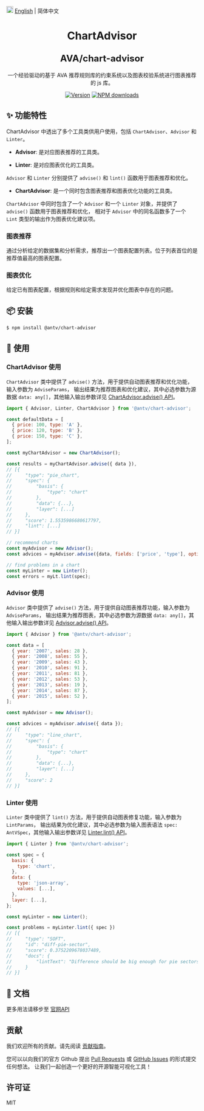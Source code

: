 <img src="https://gw.alipayobjects.com/zos/antfincdn/R8sN%24GNdh6/language.svg" width="18"> [English](../README.md) | 简体中文

<h1 align="center">
  <p>ChartAdvisor</p>
  <span style="font-size: 24px;">AVA/chart-advisor</span>
</h1>

<div align="center">

一个经验驱动的基于 AVA 推荐规则库的约束系统以及图表校验系统进行图表推荐的 js 库。



[![Version](https://badgen.net/npm/v/@antv/chart-advisor)](https://www.npmjs.com/@antv/chart-advisor)
[![NPM downloads](http://img.shields.io/npm/dm/@antv/chart-advisor.svg)](http://npmjs.com/@antv/chart-advisor)
</div>

## ✨ 功能特性

ChartAdvisor 中透出了多个工具类供用户使用，包括 `ChartAdvisor`、`Advisor` 和 `Linter`。


* **Advisor**: 是对应图表推荐的工具类。

* **Linter**: 是对应图表优化的工具类。

`Advisor` 和 `Linter` 分别提供了 `advise()` 和 `lint()` 函数用于图表推荐和优化。

* **ChartAdvisor**: 是一个同时包含图表推荐和图表优化功能的工具类。

`ChartAdvisor` 中同时包含了一个 `Advisor` 和一个 `Linter` 对象，并提供了 `advise()` 函数用于图表推荐和优化，
相对于 `Advisor` 中的同名函数多了一个 `Lint` 类型的输出作为图表优化建议项。

### 图表推荐

通过分析给定的数据集和分析需求，推荐出一个图表配置列表。位于列表首位的是推荐值最高的图表配置。

### 图表优化

给定已有图表配置，根据规则和给定需求发现并优化图表中存在的问题。

## 📦 安装

```bash
$ npm install @antv/chart-advisor
```

## 🔨 使用

### ChartAdvisor 使用

`ChartAdvisor` 类中提供了 `advise()` 方法，用于提供自动图表推荐和优化功能，输入参数为 `AdviseParams`，
输出结果为推荐图表和优化建议，其中必选参数为源数据 `data: any[]`，其他输入输出参数详见 [ChartAdvisor.advise() API](../../api/chart-advisor/1_ChartAdvisor-advise)。

```js
import { Advisor, Linter, ChartAdvisor } from '@antv/chart-advisor';

const defaultData = [
  { price: 100, type: 'A' },
  { price: 120, type: 'B' },
  { price: 150, type: 'C' },
];

const myChartAdvisor = new ChartAdvisor();

const results = myChartAdvisor.advise({ data }),
// [{
//     "type": "pie_chart",
//     "spec": {
//         "basis": {
//             "type": "chart"
//         },
//         "data": {...},
//         "layer": [...]
//     },
//     "score": 1.5535986680617797,
//     "lint": [...]
// }]

// recommend charts
const myAdvisor = new Advisor();
const advices = myAdvisor.advise({data, fields: ['price', 'type'], options: { refine: true }});

// find problems in a chart
const myLinter = new Linter();
const errors = myLt.lint(spec);
```

### Advisor 使用

`Advisor` 类中提供了 `advise()` 方法，用于提供自动图表推荐功能，输入参数为 `AdviseParams`，
输出结果为推荐图表，其中必选参数为源数据 `data: any[]`，其他输入输出参数详见 [Advisor.advise() API](../../api/chart-advisor/advice)。

```js
import { Advisor } from '@antv/chart-advisor';

const data = [
  { year: '2007', sales: 28 },
  { year: '2008', sales: 55 },
  { year: '2009', sales: 43 },
  { year: '2010', sales: 91 },
  { year: '2011', sales: 81 },
  { year: '2012', sales: 53 },
  { year: '2013', sales: 19 },
  { year: '2014', sales: 87 },
  { year: '2015', sales: 52 },
];

const myAdvisor = new Advisor();

const advices = myAdvisor.advise({ data });
// [{
//     "type": "line_chart",
//     "spec": {
//         "basis": {
//             "type": "chart"
//         },
//         "data": {...},
//         "layer": [...]
//     },
//     "score": 2
// }]
```

### Linter 使用

`Linter` 类中提供了 `lint()` 方法，用于提供自动图表修复功能，输入参数为 `LintParams`，
输出结果为优化建议，其中必选参数为输入图表语法 `spec: AntVSpec`，其他输入输出参数详见 [Linter.lint() API](../../api/chart-advisor/lint)。

```js
import { Linter } from '@antv/chart-advisor';

const spec = {
  basis: {
    type: 'chart',
  },
  data: {
    type: 'json-array',
    values: [...],
  },
  layer: [...],
};

const myLinter = new Linter();

const problems = myLinter.lint({ spec })
// [{
//     "type": "SOFT",
//     "id": "diff-pie-sector",
//     "score": 0.3752209678037489,
//     "docs": {
//         "lintText": "Difference should be big enough for pie sectors."
//     }
// }]
```


## 📖 文档

更多用法请移步至 [官网API](https://ava.antv.vision/zh/docs/api/chart-advisor/ChartAdvisor)


## 贡献

我们欢迎所有的贡献。请先阅读 [贡献指南](../../zh-CN/CONTRIBUTING.zh-CN.md)。

您可以以向我们的官方 Github 提出 [Pull Requests](https://github.com/antvis/AVA/pulls) 或 [GitHub Issues](https://github.com/antvis/AVA/issues) 的形式提交任何想法。
让我们一起创造一个更好的开源智能可视化工具！

## 许可证

MIT
